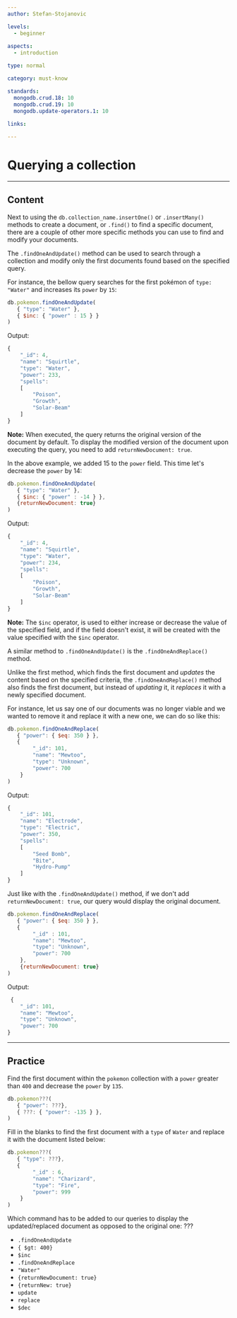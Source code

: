 ```yaml
---
author: Stefan-Stojanovic

levels:
  - beginner
  
aspects:
  - introduction

type: normal

category: must-know

standards: 
  mongodb.crud.18: 10
  mongodb.crud.19: 10
  mongodb.update-operators.1: 10
  
links:

---
```

# Querying a collection 
---
## Content

Next to using the `db.collection_name.insertOne()` or `.insertMany()` methods to create a document, or `.find()` to find a specific document, there are a couple of other more specific methods you can use to find and modify your documents.

The `.findOneAndUpdate()` method can be used to search through a collection and modify only the first documents found based on the specified query. 

For instance, the bellow query searches for the first pokémon of `type: "Water"` and increases its `power` by `15`:
```javascript
db.pokemon.findOneAndUpdate(
   { "type": "Water" },
   { $inc: { "power" : 15 } }
)
```
Output:
```javascript
{
	"_id": 4,
	"name": "Squirtle",
	"type": "Water",
	"power": 233,
	"spells": 
	[
		"Poison",
		"Growth",
		"Solar-Beam"
	]
}
```

**Note:** When executed, the query returns the original version of the document by default. To display the modified version of the document upon executing the query, you need to add `returnNewDocument: true`.

In the above example, we added 15 to the `power` field. This time let's decrease the `power` by 14:
```javascript
db.pokemon.findOneAndUpdate(
   { "type": "Water" },
   { $inc: { "power" : -14 } },
   {returnNewDocument: true}
)
```
Output:
```javascript
{
	"_id": 4,
	"name": "Squirtle",
	"type": "Water",
	"power": 234,
	"spells": 
	[
		"Poison",
		"Growth",
		"Solar-Beam"
	]
}
```
**Note:** The `$inc` operator, is used to either increase or decrease the value of the specified field, and if the field doesn't exist, it will be created with the value specified with the `$inc` operator.

A similar method to `.findOneAndUpdate()` is the `.findOneAndReplace()` method. 

Unlike the first method, which finds the first document and *updates* the content based on the specified criteria, the `.findOneAndReplace()` method also finds the first document, but instead of *updating* it, it *replaces* it with a newly specified document.

For instance, let us say one of our documents was no longer viable and we wanted to remove it and replace it with a new one, we can do so like this:

```javascript
db.pokemon.findOneAndReplace(
   { "power": { $eq: 350 } },
   {
	    "_id": 101,
		"name": "Mewtoo",
		"type": "Unknown", 
		"power": 700
	}
)
```

Output:
```javascript
{ 
	"_id": 101, 
	"name": "Electrode", 
	"type": "Electric", 
	"power": 350, 
	"spells": 
	[ 
		"Seed Bomb", 
		"Bite", 
		"Hydro-Pump" 
	] 
}
```

Just like with the `.findOneAndUpdate()` method, if we don't add `returnNewDocument: true`, our query would display the original document.

```javascript
db.pokemon.findOneAndReplace(
   { "power": { $eq: 350 } },
   {
	    "_id" : 101,
		"name": "Mewtoo",
		"type": "Unknown", 
		"power": 700
	},
	{returnNewDocument: true}
)
```
Output:
```javascript
 {
	"_id": 101,
	"name": "Mewtoo",
	"type": "Unknown", 
	"power": 700
}
```


---
## Practice

Find the first document within the `pokemon` collection with a `power` greater than `400` and decrease the `power` by `135`.
```javascript
db.pokemon???(
   { "power": ???},
   { ???: { "power": -135 } },
)
```

Fill in the blanks to find the first document with a `type` of `Water` and replace it with the document listed below:
```javascript
db.pokemon???(
   { "type": ???},
   {
	    "_id" : 6,
		"name": "Charizard",
		"type": "Fire", 
		"power": 999
	}
)
```
Which command has to be added to our queries to display the updated/replaced document as opposed to the original one: ???

* `.findOneAndUpdate`
* `{ $gt: 400}`
* `$inc`
* `.findOneAndReplace`
* `"Water"`
* `{returnNewDocument: true}`
* `{returnNew: true}`
* `update`
* `replace`
* `$dec`
